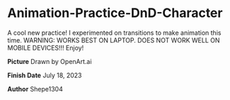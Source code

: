 # Animation-Practice-DnD-Character
A cool new practice! I experimented on transitions to make animation this time. WARNING: WORKS BEST ON LAPTOP. DOES NOT WORK WELL ON MOBILE DEVICES!!! Enjoy!

**Picture** Drawn by OpenArt.ai

**Finish Date** July 18, 2023

**Author** Shepe1304
